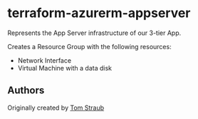 # terraform-azurerm-appserver

Represents the App Server infrastructure of our 3-tier App.

Creates a Resource Group with the following resources:

- Network Interface
- Virtual Machine with a data disk

## Authors

Originally created by [Tom Straub](https://github.com/straubt1)